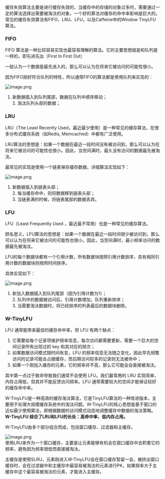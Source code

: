 缓存失效算法主要是进行缓存失效的，当缓存中的存储的对象过多时，需要通过一定的算法选择出需要被淘汰的对象，一个好的算法对缓存的命中率影响是巨大的。常见的缓存失效算法有FIFO、LRU、LFU，以及Caffeine中的Window TinyLFU算法。

### FIFO

FIFO 算法是一种比较容易实现也最容易理解的算法。它的主要思想就是和队列是一样的，即先进先出（First In First Out）

一般认为一个数据是最先进入的，那么可以认为在将来它被访问的可能性很小。

因为FIFO刚好符合队列的特性，所以通常FIFO的算法都是使用队列来实现的：

![image.png](https://cdn.nlark.com/yuque/0/2022/png/5378072/1672296682476-98ee6a2f-871c-4d2d-bc95-b8b70e8d9f43.png#averageHue=%23fafafa&clientId=ud356578a-635b-4&from=paste&height=656&id=ua9df0e1a&originHeight=656&originWidth=1324&originalType=binary&ratio=1&rotation=0&showTitle=false&size=80186&status=done&style=none&taskId=ubf4721fb-db60-434d-8467-6d49b692595&title=&width=1324)

1. 新数据插入到队列尾部，数据在队列中顺序移动；<br />2. 淘汰队列头部的数据；

### LRU

LRU（The Least Recently Used，最近最少使用）是一种常见的缓存算法，在很多分布式缓存系统（如Redis, Memcached）中都有广泛使用。

LRU算法的思想是：如果一个数据在最近一段时间没有被访问到，那么可以认为在将来它被访问的可能性也很小。因此，当空间满时，最久没有访问的数据最先被淘汰。

最常见的实现是使用一个链表保存缓存数据，详细算法实现如下：

![image.png](https://cdn.nlark.com/yuque/0/2022/png/5378072/1672297308812-4613871f-5f49-45f9-92b6-057d948bc076.png#averageHue=%23fafafa&clientId=ud356578a-635b-4&from=paste&height=1306&id=u07970c73&originHeight=1306&originWidth=1688&originalType=binary&ratio=1&rotation=0&showTitle=false&size=190591&status=done&style=none&taskId=u593eadf3-24f2-4dad-a10f-936c9ae5cf0&title=&width=1688)

1. 新数据插入到链表头部；<br />2. 每当缓存命中，则将数据移到链表头部；<br />3. 当链表满的时候，将链表尾部的数据丢弃。

### LFU
LFU（Least Frequently Used ，最近最不常用）也是一种常见的缓存算法。

顾名思义，LFU算法的思想是：如果一个数据在最近一段时间很少被访问到，那么可以认为在将来它被访问的可能性也很小。因此，当空间满时，最小频率访问的数据最先被淘汰。

LFU的每个数据块都有一个引用计数，所有数据块按照引用计数排序，具有相同引用计数的数据块则按照时间排序。

具体实现如下：

![image.png](https://cdn.nlark.com/yuque/0/2022/png/5378072/1672297971423-6c8a07d7-d86f-484b-bcd0-2db14d5e83ac.png#averageHue=%23f6f6f6&clientId=ud356578a-635b-4&from=paste&height=816&id=u25f987a8&originHeight=816&originWidth=1776&originalType=binary&ratio=1&rotation=0&showTitle=false&size=240551&status=done&style=none&taskId=ue24fb1da-f837-45ae-ae6a-ac6caadce0d&title=&width=1776)

1. 新加入数据插入到队列尾部（因为引用计数为1）；<br />2. 队列中的数据被访问后，引用计数增加，队列重新排序；<br />3. 当需要淘汰数据时，将已经排序的列表最后的数据块删除。

### W-TinyLFU

LFU 通常能带来最佳的缓存命中率，但 LFU 有两个缺点：

1. 它需要给每个记录项维护频率信息，每次访问都需要更新，需要一个巨大的空间记录所有出现过的 key 和其对应的频次；
2. 如果数据访问模式随时间有变，LFU 的频率信息无法随之变化，因此早先频繁访问的记录可能会占据缓存，而后期访问较多的记录则无法被命中；
3. 如果一个刚加入缓存的元素，它的频率并不高，那么它可能会会直接被淘汰。

其中第一点过于致命导致我们通常不会使用 LFU。我们最常用的 LRU 实现简单，内存占用低，但其并不能反馈访问频率。LFU 通常需要较大的空间才能保证较好的缓存命中率。

W-TinyLFU是一种高效的缓存淘汰算法，它是TinyLFU算法的一种改进版本，主要用于处理大规模缓存系统中的淘汰问题。W-TinyLFU的核心思想是基于窗口的近似最少使用算法，即根据数据的访问模式动态地调整缓存中数据的淘汰策略。**W-TinyLFU 综合了LRU和LFU的长处：高命中率、低内存占用。**

W-TinyLFU由多个部分组合而成，包括窗口缓存、过滤器和主缓存。

![image.png](https://cdn.nlark.com/yuque/0/2023/png/5378072/1678521862530-0a19129d-32e9-49bd-b491-01a69ee7ec0c.png#averageHue=%23fcfcfc&clientId=u70206e19-d34c-4&from=paste&height=500&id=lIXOi&originHeight=500&originWidth=2062&originalType=binary&ratio=1&rotation=0&showTitle=false&size=325000&status=done&style=none&taskId=uf7a4b6b0-fa4a-428c-9562-8c26dde275b&title=&width=2062)<br />使用LRU来作为一个窗口缓存，主要是让元素能够有机会在窗口缓存中去积累它的频率，避免因为频率很低而直接被淘汰。

主缓存是使用SLRU，元素刚进入W-TinyLFU会在窗口缓存暂留一会，被挤出窗口缓存时，会在过滤器中和主缓存中最容易被淘汰的元素进行PK，如果频率大于主缓存中这个最容易被淘汰的元素，才能进入主缓存。











